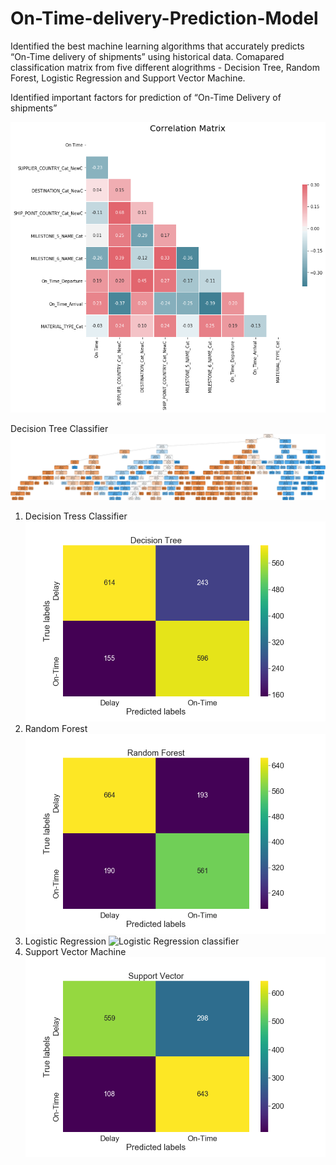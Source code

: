 # On-Time-delivery-Prediction-Model

Identified the best machine learning algorithms that accurately predicts “On-Time delivery of shipments” using historical data. 
Comapared classification matrix from five different alogrithms - Decision Tree, Random Forest, Logistic Regression and Support Vector Machine.

Identified important factors for prediction of “On-Time Delivery of shipments”
 
![Correlation between dependent and independent variables](https://github.com/aashay246/On-Time-delivery-Prediction-Model/blob/main/Corr_all.png)

Decision Tree Classifier 
![Decision Tree Classifier](https://github.com/aashay246/On-Time-delivery-Prediction-Model/blob/main/shipment_tree.png)

1. Decision Tress Classifier
![Decision Tree Classifier](https://github.com/aashay246/On-Time-delivery-Prediction-Model/blob/main/DT.png)
2. Random Forest 
![Random Forest Classifier](https://github.com/aashay246/On-Time-delivery-Prediction-Model/blob/main/rfc.png)
3. Logistic Regression 
![Logistic Regression classifier](https://github.com/aashay246/On-Time-delivery-Prediction-Model/blob/main/LT.png)
4. Support Vector Machine
![Support Vector Classifier](https://github.com/aashay246/On-Time-delivery-Prediction-Model/blob/main/svc.png)
